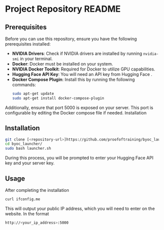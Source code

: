 # Project Repository README

## Prerequisites

Before you can use this repository, ensure you have the following prerequisites installed:

- **NVIDIA Drivers**: Check if NVIDIA drivers are installed by running `nvidia-smi` in your terminal.
- **Docker**: Docker must be installed on your system.
- **NVIDIA Docker Toolkit**: Required for Docker to utilize GPU capabilities.
- **Hugging Face API Key**: You will need an API key from Hugging Face .
- **Docker Compose Plugin**: Install this by running the following commands:
  ```bash
  sudo apt-get update
  sudo apt-get install docker-compose-plugin
  ```


Additionally, ensure that port 5000 is exposed on your server. This port is configurable by editing the Docker compose file if needed.
Installation

## Installation

```bash
git clone [<repository-url>]https://github.com/proofoftraining/byoc_launcher.git)
cd byoc_launcher/
sudo bash launcher.sh
```

During this process, you will be prompted to enter your Hugging Face API key and your server key.

## Usage
After completing the installation

```bash
curl ifconfig.me
```
This will output your public IP address, which you will need to enter on the website. In the format
```bash
http://<your_ip_address>:5000
```
